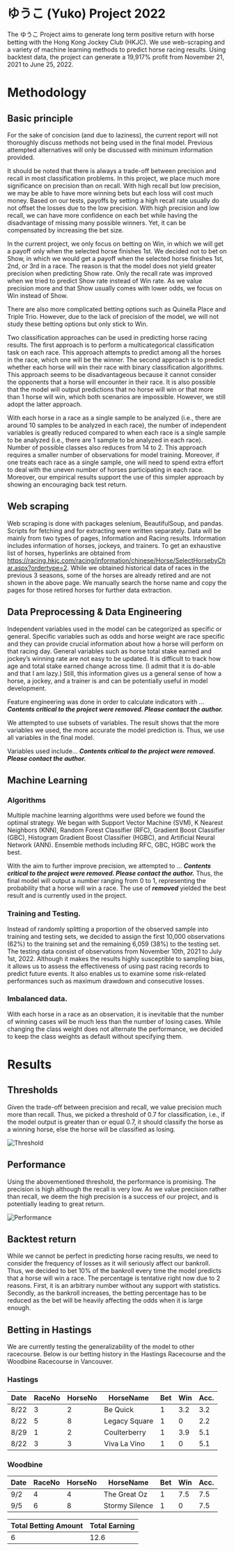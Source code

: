 # ゆうこ (Yuko) Project 2022
	
The ゆうこ Project aims to generate long term positive return with horse betting with the Hong Kong Jockey Club (HKJC). We use web-scraping and a variety of machine learning methods to predict horse racing results. Using backtest data, the project can generate a 19,917% profit from November 21, 2021 to June 25, 2022.
    
# Methodology

## Basic principle
For the sake of concision (and due to laziness), the current report will not thoroughly discuss methods not being used in the final model. Previous attempted alternatives will only be discussed with minimum information provided.

It should be noted that there is always a trade-off between precision and recall in most classification problems. In this project, we place much more significance on precision than on recall. With high recall but low precision, we may be able to have more winning bets but each loss will cost much money. Based on our tests, payoffs by setting a high recall rate usually do not offset the losses due to the low precision. With high precision and low recall, we can have more confidence on each bet while having the disadvantage of missing many possible winners. Yet, it can be compensated by increasing the bet size.

In the current project, we only focus on betting on Win, in which we will get a payoff only when the selected horse finishes 1st. We decided not to bet on Show, in which we would get a payoff when the selected horse finishes 1st, 2nd, or 3rd in a race. The reason is that the model does not yield greater precision when predicting Show rate. Only the recall rate was improved when we tried to predict Show rate instead of Win rate. As we value precision more and that Show usually comes with lower odds, we focus on Win instead of Show.

There are also more complicated betting options such as Quinella Place and Triple Trio. However, due to the lack of precision of the model, we will not study these betting options but only stick to Win.

Two classification approaches can be used in predicting horse racing results. The first approach is to perform a multicategorical classification task on each race. This approach attempts to predict among all the horses in the race, which one will be the winner. The second approach  is to predict whether each horse will win their race with binary classification algorithms. This approach seems to be disadvantageous because it cannot consider the opponents that a horse will encounter in their race. It is also possible that the model will output predictions that no horse will win or that more than 1 horse will win, which both scenarios are impossible. However, we still adopt the latter approach.

With each horse in a race as a single sample to be analyzed (i.e., there are around 10 samples to be analyzed in each race), the number of independent variables is greatly reduced compared to when each race is a single sample to be analyzed (i.e., there are 1 sample to be analyzed in each race). Number of possible classes also reduces from 14 to 2. This approach requires a smaller number of observations for model training. Moreover, if one treats each race as a single sample, one will need to spend extra effort to deal with the uneven number of horses participating in each race. Moreover, our empirical results support the use of this simpler approach by showing an encouraging back test return.

## Web scraping

Web scraping is done with packages selenium, BeautifulSoup, and pandas. Scripts for fetching and for extracting were written separately. Data will be mainly from two types of pages, Information and Racing results. Information includes information of horses, jockeys, and trainers. To get an exhaustive list of horses, hyperlinks are obtained from https://racing.hkjc.com/racing/information/chinese/Horse/SelectHorsebyChar.aspx?ordertype=2. While we obtained historical data of races in the previous 3 seasons, some of the horses are already retired and are not shown in the above page. We manually search the horse name and copy the pages for those retired horses for further data extraction.

## Data Preprocessing & Data Engineering

Independent variables used in the model can be categorized as specific or general. Specific variables such as odds and horse weight are race specific and they can provide crucial information about how a horse will perform on that racing day. General variables such as horse total stake earned and jockey’s winning rate are not easy to be updated. It is difficult to track how age and total stake earned change across time. (I admit that it is do-able and that I am lazy.) Still, this information gives us a general sense of how a horse, a jockey, and a trainer is and can be potentially useful in model development.

Feature engineering was done in order to calculate indicators with ... ***Contents critical to the project were removed. Please contact the author.***

We attempted to use subsets of variables. The result shows that the more variables we used, the more accurate the model prediction is. Thus, we use all variables in the final model.

Variables used include... ***Contents critical to the project were removed. Please contact the author.***

## Machine Learning

### Algorithms

Multiple machine learning algorithms were used before we found the optimal strategy. We began with Support Vector Machine (SVM), K Nearest Neighbors (KNN), Random Forest Classifier (RFC), Gradient Boost Classifier (GBC), Histogram Gradient Boost Classifier (HGBC), and Artificial Neural Network (ANN). Ensemble methods including RFC, GBC, HGBC work the best.

With the aim to further improve precision, we attempted to ... ***Contents critical to the project were removed. Please contact the author.*** Thus, the final model will output a number ranging from 0 to 1, representing the probability that a horse will win a race. The use of ***removed*** yielded the best result and is currently used in the project.

### Training and Testing.

Instead of randomly splitting a proportion of the observed sample into training and testing sets, we decided to assign the first 10,000 observations (62%) to the training set and the remaining 6,059 (38%) to the testing set. The testing data consist of observations from November 10th, 2021 to July 1st, 2022. Although it makes the results highly susceptible to sampling bias, it allows us to assess the effectiveness of using past racing records to predict future events. It also enables us to examine some risk-related performances such as maximum drawdown and consecutive losses.

### Imbalanced data.

With each horse in a race as an observation, it is inevitable that the number of winning cases will be much less than the number of losing cases. While changing the class weight does not alternate the performance, we decided to keep the class weights as default without specifying them.

# Results

## Thresholds

Given the trade-off between precision and recall, we value precision much more than recall. Thus, we picked a threshold of 0.7 for classification, i.e., if the model output is greater than or equal 0.7, it should classify the horse as a winning horse, else the horse will be classified as losing.

![Threshold](https://github.com/morrismanfung/yukoproject2022/blob/main/image/precision-recall_20220808.png)

## Performance

Using the abovementioned threshold, the performance is promising. The precision is high although the recall is very low. As we value precision rather than recall, we deem the high precision is a success of our project, and is potentially leading to great return.

![Performance](https://github.com/morrismanfung/yukoproject2022/blob/main/image/classification_report_20220808.png)
## Backtest return

While we cannot be perfect in predicting horse racing results, we need to consider the frequency of losses as it will seriously affect our bankroll. Thus, we decided to bet 10% of the bankroll every time the model predicts that a horse will win a race. The percentage is tentative right now due to 2 reasons. First, it is an arbitrary number without any support with statistics. Secondly, as the bankroll increases, the betting percentage has to be reduced as the bet will be heavily affecting the odds when it is large enough.

## Betting in Hastings

We are currently testing the generalizability of the model to other racecourse. Below is our betting history in the Hastings Racecourse and the Woodbine Racecourse in Vancouver.

### Hastings
| Date | RaceNo | HorseNo | HorseName | Bet | Win | Acc. |
| ---- |--------|--------|------------|-----|-----|------|
|8/22  |3       |2       |Be Quick    |1    |3.2  |3.2   |
|8/22  |5       |8       |Legacy Square|1   |0    |2.2   |
|8/29  |1       |2       |Coulterberry |1   |3.9  |5.1   |
|8/22  |3       |3       |Viva La Vino|1    |0    |5.1   |

### Woodbine
| Date | RaceNo | HorseNo | HorseName | Bet | Win | Acc. |
| ---- |--------|--------|------------|-----|-----|------|
|9/2   |4       |4       |The Great Oz|1    |7.5  |7.5   |
|9/5   |6       |8       |Stormy Silence|1  |0    |7.5   |

| Total Betting Amount | Total Earning |
| -------------------- | ------------- |
|6                     |12.6           |
